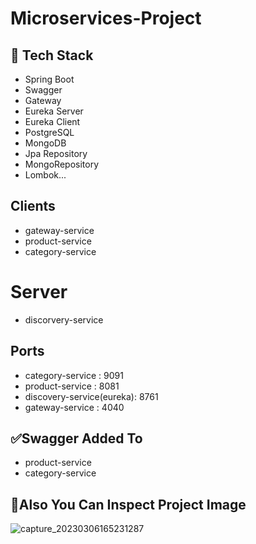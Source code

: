 # Microservices-Project
## 🔧 Tech Stack
- Spring Boot
- Swagger
- Gateway
- Eureka Server
- Eureka Client
- PostgreSQL
- MongoDB
- Jpa Repository
- MongoRepository
- Lombok...
## Clients
- gateway-service
- product-service
- category-service
# Server
- discorvery-service
## Ports
- category-service : 9091
- product-service : 8081
- discovery-service(eureka): 8761
- gateway-service : 4040
## ✅Swagger Added To
- product-service
- category-service
## 🧐Also You Can Inspect Project Image
![capture_20230306165231287](https://user-images.githubusercontent.com/72195347/224139745-c2883101-45ff-4958-a984-92b3f0fa2018.png)
